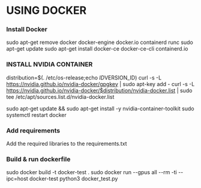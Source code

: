 ﻿# USING DOCKER #


### Install Docker ###

sudo apt-get remove docker docker-engine docker.io containerd runc
sudo apt-get update
sudo apt-get install docker-ce docker-ce-cli containerd.io


### INSTALL NVIDIA CONTAINER ###

distribution=$(. /etc/os-release;echo $ID$VERSION_ID)
curl -s -L https://nvidia.github.io/nvidia-docker/gpgkey | sudo apt-key add -
curl -s -L https://nvidia.github.io/nvidia-docker/$distribution/nvidia-docker.list | sudo tee /etc/apt/sources.list.d/nvidia-docker.list

sudo apt-get update && sudo apt-get install -y nvidia-container-toolkit
sudo systemctl restart docker


### Add requirements ###

Add the required libraries to the requirements.txt


### Build & run dockerfile ###

sudo docker build -t docker-test .
sudo docker run --gpus all --rm -ti --ipc=host docker-test python3 docker_test.py
